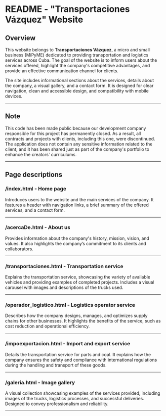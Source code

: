 # README - "Transportaciones Vázquez" Website

## Overview

This website belongs to **Transportaciones Vázquez**, a micro and small business (MiPyME) dedicated to providing transportation and logistics services across Cuba. The goal of the website is to inform users about the services offered, highlight the company's competitive advantages, and provide an effective communication channel for clients.

The site includes informational sections about the services, details about the company, a visual gallery, and a contact form. It is designed for clear navigation, clean and accessible design, and compatibility with mobile devices.

---

## Note

This code has been made public because our development company responsible for this project has permanently closed. As a result, all contracts and projects with clients, including this one, were discontinued.  
The application does not contain any sensitive information related to the client, and it has been shared just as part of the company's portfolio to enhance the creators' curriculums.

---

## Page descriptions

### **/index.html** - Home page  
Introduces users to the website and the main services of the company. It features a header with navigation links, a brief summary of the offered services, and a contact form.

---

### **/acercaDe.html** - About us  
Provides information about the company's history, mission, vision, and values. It also highlights the company’s commitment to its clients and collaborators.

---

### **/transportaciones.html** - Transportation service  
Explains the transportation service, showcasing the variety of available vehicles and providing examples of completed projects. Includes a visual carousel with images and descriptions of the trucks used.

---

### **/operador_logistico.html** - Logistics operator service  
Describes how the company designs, manages, and optimizes supply chains for other businesses. It highlights the benefits of the service, such as cost reduction and operational efficiency.

---

### **/impoexportacion.html** - Import and export service  
Details the transportation service for parts and coal. It explains how the company ensures the safety and compliance with international regulations during the handling and transport of these goods.

---

### **/galeria.html** - Image gallery  
A visual collection showcasing examples of the services provided, including images of the trucks, logistics processes, and successful deliveries. Designed to convey professionalism and reliability.

---
